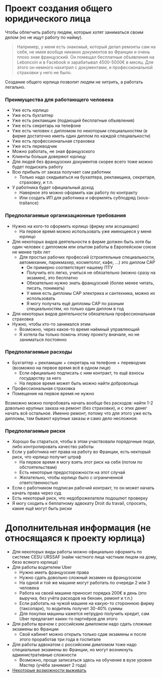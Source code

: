 # Проект создания общего юридического лица
Чтобы облегчить работу людям, которые хотят заниматься своим делом (но не ищут работу по найму).  
  
> Например, у меня есть знакомый, который делал ремонты сам на себя, не имея вообще никаких документов во Франции и очень плохо зная французский. Он помещал бесплатные объявления на Leboncoin и в Facebook и зарабатывал 4500-5000€ в месяц. Для этого он немного нахитрил с документами, и профессиональной страховки у него не было.

Создание общего юрлица позволит людям не хитрить, а работать легально.

### Преимущества для работающего человека
+ Уже есть юрлицо
+ Уже есть бухгалтер
+ Уже есть рекламщик (подающий бесплатные объявления)
+ Уже есть секретарь на телефоне
+ Уже есть человек с дипломом по некоторым специальностям (в фирме достаточно иметь один диплом по каждой специальности)
+ Уже есть профессиональная страховка
+ Уже есть переводчик 
+ Можно работать, не зная французского
+ Клиенты больше доверяют юрлицу
+ Для людей без французских документов скорее всего тоже можно будет подыскать работу 
+ Всю прибыль от заказа получает сам работник
  - Только надо скидываться на бухалтера, рекламщика, секретаря, страховку, и т.п.
+ У работника будет официальный доход
  - Наверное это можно оформить как работу по контракту
  - Или создать ИП для работника и оформлять субподряд (sous-traitance)

### Предполагаемые организационные требования
+ Нужно на кого-то оформить юрлицо (фирму или асоциацию)
  - На первое время можно использовать уже имеющееся у меня юрлицо
+ Для некоторых видов деятельности в фирме должен быть хотя бы один человек с дипломом или опытом работы в Европейском союзе не менее трёх лет
  - Для простых рабочих профессий (строительные специальности, автомеханик, парикмахер, косметолог, кафе, ...) это диплом CAP
    * Он примерно соответствует нашему ПТУ
    * Получить его легко, учиться не обязательно (можно сразу на экзамен), это бесплатно
    * Обязательно нужно знать французский (более менее читать, писать, понимать)
    * У меня есть дипломы CAP электрика и сантехника, можно их использовать
    * Я могу получать ещё дипломы CAP по разным специальностям, но только один диплом в год
+ Для некоторых видов деятельности обязательна профессиональная страховка
+ Нужно, чтобы кто-то занимался этим
  - Возможно, через какое-то время наёмный управляющий
  - Я хотела бы только помочь этому проекту вначале, но не заниматься постоянно

### Предполагаемые расходы
+ Бухгалтер + рекламщик + секретарь на телефоне + переводчик (возможно на первое время всё в одном лице)
  - Если официально подписать с ним контракт, то ещё взносы государству за него 
  - На первое время может быть можно найти добровольца
+ Профессиональная страховка
+ Помещение на первое время не нужно

Возможно можно попробовать начать вообще без расходов: найти 1-2 довольно крупных заказа на ремонт (без страховки), и с этих денег начать всё остальное. Именно ремонт, потому что для этого уже есть дипломы, там бывают крупные заказы и само дело несложное. 

### Предполагаемые риски
  + Хорошо бы стараться, чтобы в этом участвовали порядочные люди, либо контролировать качество работы
  + Если у работника нет права на работу во Франции, есть некторый риск, что юрлицо получит штраф
    - На первое время я могу взять этот риск на себя (потом по обстоятельствам)
    - Есть некоторые предосторожности на этот случай
    - Желательно, чтобы юрлицо было с ограниченной ответственностью
  + Если с работником подписан рабочий контракт, то он может начать качать права через суд 
  + Есть некоторый риск, что недоброжелатели подошлют проверку
  + Я могу сходить к беплатному адвокату Droit du travail, спросить, какие ещё могут быть риски
  
# Дополнительная информация (не относящаяся к проекту юрлица)
+ Для некоторых виды работы можно официально оформить по системе CESU URSSAF (найм частного лица частным лицом на дому, безо всякого юрлица)
+ Для работы водителем Uber
  - Нужно иметь французские права
  - Нужно сдать довольно сложный экзамен на французском
  - На одной и той же машине могут работать по очереди 2 или 3 человека
  - Работа на своей машине приносит порядка 200€ в день (это выручка, без учёта расходов на бензин, ремонт и т.п.)
  - Если работать на чужой машине на какую-то стороннюю фирму (таксопарк), то водитель получет 30-40% суммы
  - Для покупки машины кажется нетрудно получить кредит, сам Uber предлагает каких-то партнёров для этого
+ Для работы врачом с российским димломом надо сдать сложные экзамены во Франции 
  - Свой кабинет можно открыть только сдав экзамены и после этого проработав три года в госпитале 
+ Для работы адвокатом с российским димломом тоже надо специальные экзамены во Франции, но могут возникнуть административные сложности
  - Возможно, проще записаться здесь на обучение в вузе уровня Мастер (учёба занимает 2 года)
+ [Некоторые возможности выживать](https://github.com/privet100/work2)
